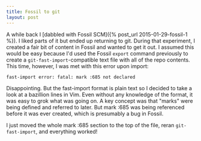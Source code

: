 ```yaml
---
title: Fossil to git
layout: post
---
```

A while back I [dabbled with Fossil SCM]({% post_url 2015-01-29-fossil-1 %}). I liked parts of it but ended up returning to git. During that experiment,
I created a fair bit of content in Fossil and wanted to get it out. I assumed this would be easy because I'd
used the Fossil `export` command previously to create a `git-fast-import`-compatible text file with all of the
repo contents. This time, however, I was met with this error upon import:

`fast-import error: fatal: mark :685 not declared`

Disappointing. But the fast-import format is plain text so I decided to take a look at a bazillion lines in
Vim. Even without any knowledge of the format, it was easy to grok what was going on. A key concept was that
"marks" were being defined and referred to later. But mark :685 was being referenced before it was ever created,
which is presumably a bug in Fossil.

I just moved the whole mark :685 section to the top of the file, reran `git-fast-import`, and everything worked!
